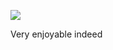<!-- published: 2019-01-28T12:24:26.818Z -->
<!-- slug: photos/422220b4-ee5e-4329-b6fe-769778c902ad/ -->

![](https://brntn-photos.s3-ap-southeast-2.amazonaws.com/uploaded/58D66049-01E4-43A3-82C2-E5D951DEBAB0.jpeg)

Very enjoyable indeed 